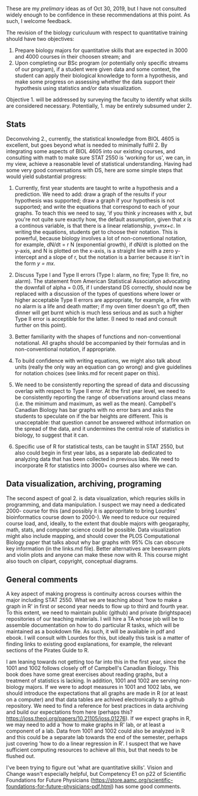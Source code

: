 These are my _prelimary_ ideas as of Oct 30, 2019, but I have not consulted widely enough to be confidence in these recommendations at this point. As such, I welcome feedback.

The revision of the biology curiculuum with respect to quantitative training should have two objectives:
1. Prepare biology majors for quantitative skills that are expected in 3000 and 4000 courses in their choosen stream; and
2. Upon completing our BSc program (or potentially only specific streams of our program), if a student were given data and some context, the student can apply their biological knowledge to form a hypothesis, and make some progress on assessing whether the data support their hypothesis using statistics and/or data visualization.

Objective 1. will be addressed by surveying the faculty to identify what skills are considered necessary. Potentially, 1. may be entirely subsumed under 2.

## Stats
Deconvolving 2., currently, the statistical knowledge from BIOL 4605 is excellent, but goes beyond what is needed to minimally fulfil 2. By integrating some aspects of BIOL 4605 into our existing courses, and consulting with math to make sure STAT 2550 is 'working for us', we can, in my view, achieve a reasonable level of statistical understanding. Having had some very good conversations with DS, here are some simple steps that would yield substantial progress:

1. Currently, first year students are taught to write a hypothesis and a prediction. We need to add: draw a graph of the results if your hypothesis was supported; draw a graph if your hypothesis is not supported; and write the equations that correspond to each of your graphs. To teach this we need to say, 'if you think _y_ increases with _x_, but you're not quite sure exactly how, the default assumption, given that _x_ is a continous variable, is that there is a linear relationship, _y=mx+c_. In writing the equations, students get to choose their notation. This is powerful, because biology involves a lot of non-conventional notation, for example, dN/dt = r N (exponential growth), if dN/dt is plotted on the y-axis, and N is plotted on the x-axis, is a straight line with a zero y-intercept and a slope of r, but the notation is a barrier because it isn't in the form _y = mx_.

1. Discuss Type I and Type II errors (Type I: alarm, no fire; Type II: fire, no alarm). The statement from American Statistical Association advocating the downfall of alpha = 0.05, if I understand DS correctly, should now be replaced with a discussion of the types of questions where lower or higher acceptable Type II errors are appropriate, for example, a fire with no alarm is a life and death matter; if my oven timer doesn't go off, then dinner will get burnt which is much less serious and as such a higher Type II error is acceptible for the latter. (I need to read and consult further on this point).

1. Better familiarity with the shapes of functions and non-conventional notational. All graphs should be accompanied by their formulas and in non-conventional notation, if appropriate.

1. To build confidence with writing equations, we might also talk about units (really the only way an equation can go wrong) and give guidelines for notation choices (see links.md for recent paper on this).

1. We need to be consistently reporting the spread of data and discussing overlap with respect to Type II error. At the first year level, we need to be consistently reporting the range of observations around class means (i.e. the minimum and maximum, as well as the mean). Campbell's Canadian Biology has bar graphs with no error bars and asks the students to speculate on if the bar heights are different. This is unacceptable: that question cannot be answered without information on the spread of the data, and it undermines the central role of statistics in biology, to suggest that it can. 

1. Specific use of R for statistical tests, can be taught in STAT 2550, but also could begin in first year labs, as a separate lab dedicated to analyzing data that has been collected in previous labs. We need to incorporate R for statistics into 3000+ courses also where we can.

## Data visualization, archiving, programing
The second aspect of goal 2. is data visualization, which requries skills in programming, and data manipulation. I suspect we may need a dedicated 2000- course for this (and possibly it is appropritate to bring Lourdes' bioinformatics course down to 2000-). We need to reduce our required course load, and, ideally, to the extent that double majors with geogaraphy, math, stats, and computer science could be possible. Data visualization might also include mapping, and should cover the PLOS Computational Biology paper that talks about why bar graphs with 95% CIs can obscure key information (in the links.md file). Better alternatives are beeswarm plots and violin plots and anyone can make these now with R. This course might also touch on clipart, copyright, conceptual diagrams.

## General comments
A key aspect of making progress is continuity across courses within the major including STAT 2550. What we are teaching about 'how to make a graph in R' in first or second year needs to flow up to third and fourth year. To this extent, we need to maintain public (github) and private (brightspace) repositories of our teaching materials. I will hire a TA whose job will be to assemble documentation on how to do particular R tasks, which will be maintained as a bookdown file. As such, it will be available in pdf and ebook. I will consult with Lourdes for this, but ideally this task is a matter of finding links to existing good explanations, for example, the relevant sections of the Pirates Guide to R.

I am leaning towards not getting too far into this in the first year, since the 1001 and 1002 follows closely off of Campbell's Canadian Biology. This book does have some great exercises about reading graphs, but a treatment of statistics is lacking. In addition, 1001 and 1002 are serving non-biology majors. If we were to adopt measures in 1001 and 1002 labs, we should introduce the expectations that all graphs are made in R (or at least on a computer) and that data tables are achived electronically to a github repository. We need to find a reference for best practices in data archiving and build our expectations from here (perhaps this? https://joss.theoj.org/papers/10.21105/joss.01276). If we expect graphs in R, we may need to add a 'how to make graphs in R' lab, or at least a component of a lab. Data from 1001 and 1002 could also be analyzed in R and this could be a separate lab towards the end of the semester, perhaps just covering 'how to do a linear regression in R'. I suspect that we have sufficient computing resources to achieve all this, but that needs to be flushed out.

I've been trying to figure out 'what are quantitative skills'. Vision and Change wasn't especially helpful, but Competency E1 on p22 of Scientific Foundations for Future Physicians (https://store.aamc.org/scientific-foundations-for-future-physicians-pdf.html) has some good comments.
